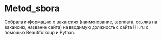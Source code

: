 # Metod_sbora

Собрала информацию о вакансиях (наименование, зарплата, ссылка на вакансию, название сайта) на вводимую должность с сайта HH.ru с помощью BeautifulSoup и Python.
